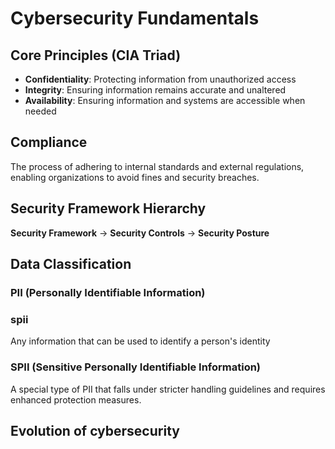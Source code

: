 # Cybersecurity Fundamentals

## Core Principles (CIA Triad)

- **Confidentiality**: Protecting information from unauthorized access
- **Integrity**: Ensuring information remains accurate and unaltered
- **Availability**: Ensuring information and systems are accessible when needed

## Compliance

The process of adhering to internal standards and external regulations, enabling organizations to avoid fines and security breaches.

## Security Framework Hierarchy

**Security Framework** → **Security Controls** → **Security Posture**

## Data Classification

### PII (Personally Identifiable Information)
### spii 
Any information that can be used to identify a person's identity

### SPII (Sensitive Personally Identifiable Information)

A special type of PII that falls under stricter handling guidelines and requires enhanced protection measures.

## Evolution of cybersecurity
